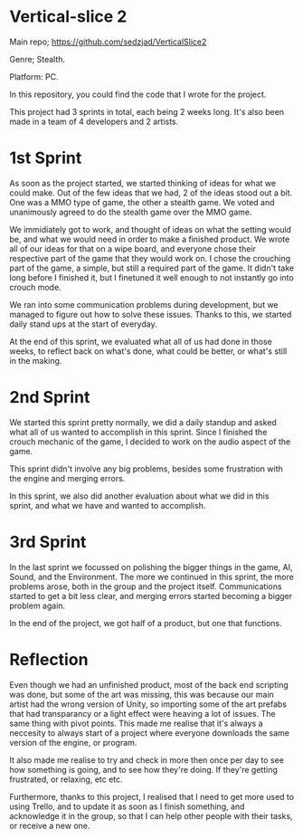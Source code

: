 # Vertical-slice 2

Main repo; https://github.com/sedzjad/VerticalSlice2

Genre; Stealth.

Platform: PC.

In this repository, you could find the code that I wrote for the project.

This project had 3 sprints in total, each being 2 weeks long. It's also been made in a team of 4 developers and 2 artists.

# 1st Sprint

As soon as the project started, we started thinking of ideas for what we could make. Out of the few ideas that we had, 2 of the ideas stood out a bit. One was a MMO type of game, the other a stealth game. We voted and unanimously agreed to do the stealth game over the MMO game. 

We immidiately got to work, and thought of ideas on what the setting would be, and what we would need in order to make a finished product. We wrote all of our ideas for that on a wipe board, and everyone chose their respective part of the game that they would work on. I chose the crouching part of the game, a simple, but still a required part of the game. It didn't take long before I finished it, but I finetuned it well enough to not instantly go into crouch mode. 

We ran into some communication problems during development, but we managed to figure out how to solve these issues. Thanks to this, we started daily stand ups at the start of everyday.

At the end of this sprint, we evaluated what all of us had done in those weeks, to reflect back on what's done, what could be better, or what's still in the making.

# 2nd Sprint

We started this sprint pretty normally, we did a daily standup and asked what all of us wanted to accomplish in this sprint. Since I finished the crouch mechanic of the game, I decided to work on the audio aspect of the game.

This sprint didn't involve any big problems, besides some frustration with the engine and merging errors.

In this sprint, we also did another evaluation about what we did in this sprint, and what we have and wanted to accomplish.

# 3rd Sprint

In the last sprint we focussed on polishing the bigger things in the game, AI, Sound, and the Environment. The more we continued in this sprint, the more problems arose, both in the group and the project itself. Communications started to get a bit less clear, and merging errors started becoming a bigger problem again. 

In the end of the project, we got half of a product, but one that functions.

# Reflection

Even though we had an unfinished product, most of the back end scripting was done, but some of the art was missing, this was because our main artist had the wrong version of Unity, so importing some of the art prefabs that had transparancy or a light effect were heaving a lot of issues. The same thing with pivot points. This made me realise that it's always a neccesity to always start of a project where everyone downloads the same version of the engine, or program.

It also made me realise to try and check in more then once per day to see how something is going, and to see how they're doing. If they're getting frustrated, or relaxing, etc etc.

Furthermore, thanks to this project, I realised that I need to get more used to using Trello, and to update it as soon as I finish something, and acknowledge it in the group, so that I can help other people with their tasks, or receive a new one.
